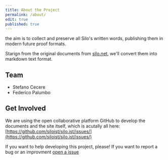 ```yaml
---
title: About the Project
permalink: /about/
edit: true
published: true
---
```


the aim is to collect and preserve all Silo's written words, publishing them in modern future proof formats.

Starign from the original documents from [silo.net](http://silo.net), we'll convert them into markdown text format.

## Team

* Stefano Cecere
* Federico Palumbo

## Get Involved

We are using the open collaborative platform GitHub to develop the documents and the site itself, which is acutally all here: [https://github.com/siloist/silo.ist/issues/](https://github.com/siloist/silo.ist/issues/)

If you want to help developing this project, please!
If you want to report a bug or an improvment [open a issue](https://github.com/siloist/silo.ist/issues/)
